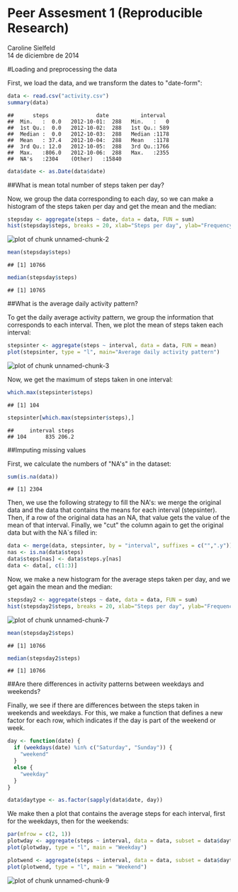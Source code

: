 # Peer Assesment 1 (Reproducible Research)
Caroline Sielfeld  
14 de diciembre de 2014  


#Loading and preprocessing the data

First, we load the data, and we transform the dates to "date-form":

```r
data <- read.csv("activity.csv")
summary(data)
```

```
##      steps               date          interval   
##  Min.   :  0.0   2012-10-01:  288   Min.   :   0  
##  1st Qu.:  0.0   2012-10-02:  288   1st Qu.: 589  
##  Median :  0.0   2012-10-03:  288   Median :1178  
##  Mean   : 37.4   2012-10-04:  288   Mean   :1178  
##  3rd Qu.: 12.0   2012-10-05:  288   3rd Qu.:1766  
##  Max.   :806.0   2012-10-06:  288   Max.   :2355  
##  NA's   :2304    (Other)   :15840
```

```r
data$date <- as.Date(data$date)
```

##What is mean total number of steps taken per day?

Now, we group the data corresponding to each day, so we can make a histogram of the steps taken per day and get the mean and the median:


```r
stepsday <- aggregate(steps ~ date, data = data, FUN = sum)
hist(stepsday$steps, breaks = 20, xlab="Steps per day", ylab="Frequency", main="Histogram of steps per day")
```

![plot of chunk unnamed-chunk-2](./Peerass_1CS_files/figure-html/unnamed-chunk-2.png) 

```r
mean(stepsday$steps)
```

```
## [1] 10766
```

```r
median(stepsday$steps)
```

```
## [1] 10765
```

##What is the average daily activity pattern?

To get the daily average activity pattern, we group the information that corresponds to each interval. Then, we plot the mean of steps taken each interval:


```r
stepsinter <- aggregate(steps ~ interval, data = data, FUN = mean)
plot(stepsinter, type = "l", main="Average daily activity pattern")
```

![plot of chunk unnamed-chunk-3](./Peerass_1CS_files/figure-html/unnamed-chunk-3.png) 

Now, we get the maximum of steps taken in one interval:


```r
which.max(stepsinter$steps)
```

```
## [1] 104
```

```r
stepsinter[which.max(stepsinter$steps),]
```

```
##     interval steps
## 104      835 206.2
```

##Imputing missing values

First, we calculate the numbers of "NA's" in the dataset:


```r
sum(is.na(data))
```

```
## [1] 2304
```

Then, we use the following strategy to fill the NA's: we merge the original data and the data that contains the means for each interval (stepsinter). Then, if a row of the original data has an NA, that value gets the value of the mean of that interval. Finally, we "cut" the column again to get the original data but with the NA`s filled in:


```r
data <- merge(data, stepsinter, by = "interval", suffixes = c("",".y"))
nas <- is.na(data$steps)
data$steps[nas] <- data$steps.y[nas]
data <- data[, c(1:3)]
```

Now, we make a new histogram for the average steps taken per day, and we get again the mean and the median:


```r
stepsday2 <- aggregate(steps ~ date, data = data, FUN = sum)
hist(stepsday2$steps, breaks = 20, xlab="Steps per day", ylab="Frequency", main="Histogram of steps per day")
```

![plot of chunk unnamed-chunk-7](./Peerass_1CS_files/figure-html/unnamed-chunk-7.png) 

```r
mean(stepsday2$steps)
```

```
## [1] 10766
```

```r
median(stepsday2$steps)
```

```
## [1] 10766
```

##Are there differences in activity patterns between weekdays and weekends?

Finally, we see if there are differences between the steps taken in weekends and weekdays. For this, we make a function that defines a new factor for each row, which indicates if the day is part of the weekend or week. 

```r
day <- function(date) {
  if (weekdays(date) %in% c("Saturday", "Sunday")) {
    "weekend"
  } 
  else {
    "weekday"
  }
}

data$daytype <- as.factor(sapply(data$date, day))
```

We make then a plot that contains the average steps for each interval, first for the weekdays, then for the weekends:


```r
par(mfrow = c(2, 1))
plotwday <- aggregate(steps ~ interval, data = data, subset = data$daytype =="weekday" , FUN = mean)
plot(plotwday, type = "l", main = "Weekday")

plotwend <- aggregate(steps ~ interval, data = data, subset = data$daytype =="weekend" , FUN = mean)
plot(plotwend, type = "l", main = "Weekend")
```

![plot of chunk unnamed-chunk-9](./Peerass_1CS_files/figure-html/unnamed-chunk-9.png) 

